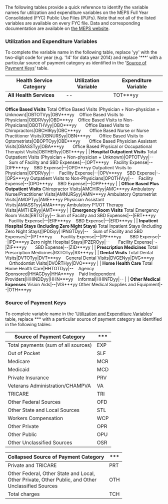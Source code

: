 The following tables provide a quick reference to identify the variable names for utilization and expenditure variables on the MEPS Full Year Consolidated (FYC) Public Use Files (PUFs). Note that not all of the listed variables are available on every FYC file. Data and corresponding documentation are available on [the MEPS website](https://meps.ahrq.gov/mepsweb/data_stats/download_data_files_results.jsp?cboDataYear=All&cboDataTypeY=1%2CHousehold+Full+Year+File&buttonYearandDataType=Search&cboPufNumber=All&SearchTitle=Consolidated+Data). 


### Utilization and Expenditure Variables

To complete the variable name in the following table, replace 'yy' with the two-digit code for year (e.g. '14' for data year 2014) and replace '**\*' with a particular source of payment category as identified in the '[Source of Payment Keys](#source-of-payment-keys)' table.


Health Service Category |Utilization Variable|Expenditure Variable
------------------------|--------------------|--------------------
<b>All Health Services</b>|--|TOT**\*yy
 | | 
<b>Office Based Visits</b>
Total Office Based Visits (Physician + Non-physician + Unknown)|OBTOTVyy|OBV**\*yy
&nbsp;&nbsp;&nbsp;Office Based Visits to Physicians|OBDRVyy|OBD**\*yy
&nbsp;&nbsp;&nbsp;Office Based Visits to Non-Physicians|OBOTHVyy|OBO**\*yy
&nbsp;&nbsp;&nbsp;&nbsp;&nbsp;&nbsp;Office Based Visits to Chiropractors|OBCHIRyy|OBC**\*yy
&nbsp;&nbsp;&nbsp;&nbsp;&nbsp;&nbsp;Office Based Nurse or Nurse Practitioner Visits|OBNURSyy|OBN**\*yy
&nbsp;&nbsp;&nbsp;&nbsp;&nbsp;&nbsp;Office Based Visits to Optometrists|OBOPTOyy|OBE**\*yy
&nbsp;&nbsp;&nbsp;&nbsp;&nbsp;&nbsp;Office Based Physician Assistant Visits|OBASSTyy|OBA**\*yy
&nbsp;&nbsp;&nbsp;&nbsp;&nbsp;&nbsp;Office Based Physical or Occupational Therapist Visits|OBTHERyy|OBT**\*yy
 | | 
<b>Hospital Outpatient Visits</b>
Total Outpatient Visits (Physician + Non-physician + Unknown)|OPTOTVyy|--
&nbsp;&nbsp;&nbsp;Sum of Facility and SBD Expenses|--|OPT**\*yy
&nbsp;&nbsp;&nbsp;Facility Expense|--|OPF**\*yy
&nbsp;&nbsp;&nbsp;SBD Expense|--|OPD**\*yy
Outpatient Visits to Physicians|OPDRVyy|--
&nbsp;&nbsp;&nbsp;Facility Expense|--|OPV**\*yy
&nbsp;&nbsp;&nbsp;SBD Expense|--|OPS**\*yy
Outpatient Visits to Non-Physicians|OPOTHVyy|--
&nbsp;&nbsp;&nbsp;Facility Expense|--|OPO**\*yy
&nbsp;&nbsp;&nbsp;SBD Expense|--|OPP**\*yy
 | | 
<b>Office Based Plus Outpatient Visits</b>
Chiropractor Visits|AMCHIRyy|AMC**\*yy
Ambulatory Nurse/Practitioner Visits|AMNURSyy|AMN**\*yy
Ambulatory Optometrist Visits|AMOPTyy|AME**\*yy
Physician Assistant Visits|AMASSTyy|AMA**\*yy
Ambulatory PT/OT Therapy Visits|AMTHERyy|AMT**\*yy
 | | 
<b>Emergency Room Visits</b>
Total Emergency Room Visits|ERTOTyy|--
Sum of Facility and SBD Expenses|--|ERT**\*yy
&nbsp;&nbsp;&nbsp;Facility Expense|--|ERF**\*yy
&nbsp;&nbsp;&nbsp;SBD Expense|--|ERD**\*yy
 | | 
<b>Inpatient Hospital Stays (Including Zero Night Stays)</b>
Total Inpatient Stays (Including Zero Night Stays)|IPDISyy| IPNGTDyy|--
&nbsp;&nbsp;&nbsp;Sum of Facility and SBD Expenses|--|IPT**\*yy
&nbsp;&nbsp;&nbsp;&nbsp;&nbsp;&nbsp;Facility Expense|--|IPF**\*yy
&nbsp;&nbsp;&nbsp;&nbsp;&nbsp;&nbsp;SBD Expense|--|IPD**\*yy
Zero night Hospital Stays|IPZEROyy|--
&nbsp;&nbsp;&nbsp;&nbsp;&nbsp;&nbsp;Facility Expense|--|ZIF**\*yy
&nbsp;&nbsp;&nbsp;&nbsp;&nbsp;&nbsp;SBD Expense|--|ZID**\*yy
 | | 
<b>Prescription Medicines</b>
 Total Prescription Medicines|RXTOTyy|RX**\*yy
 | | 
<b>Dental Visits</b>
Total Dental Visits|DVTOTyy|DVT**\*yy
&nbsp;&nbsp;&nbsp;General Dental Visits|DVGENyy|DVG**\*yy
&nbsp;&nbsp;&nbsp;Orthodontist Visits|DVORTHyy|DVO**\*yy
 | | 
<b>Home Health Care</b>
Total Home Health Care|HHTOTDyy|--
&nbsp;&nbsp;&nbsp;Agency Sponsored|HHAGDyy|HHA**\*yy
&nbsp;&nbsp;&nbsp;Paid Independent Providers|HHINDDyy|HHN**\*yy
&nbsp;&nbsp;&nbsp;Informal|HHINFDyy|--
 | | 
<b>Other Medical Expenses</b>
Vision Aids|--|VIS**\*yy
Other Medical Supplies and Equipment|--|OTH**\*yy


### Source of Payment Keys

To complete variable name in the '[Utilization and Expenditure Variables](#utilization-and-expenditure-variables)' table, replace **\* with a particular source of payment category as identified in the following tables:

Source of Payment Category	| **\*
---------------------------|-----
Total payments (sum of all sources)	| EXP
Out of Pocket	| SLF
Medicare	| 	MCR
Medicaid	| 	MCD
Private Insurance		| PRV
Veterans Administration/CHAMPVA		| VA
TRICARE		| TRI
Other Federal Sources	| 	OFD
Other State and Local Sources		| STL
Workers Compensation		| WCP
Other Private	| 	OPR
Other Public		| OPU
Other Unclassified Sources		| OSR

Collapsed Source of Payment Category	| **\*
-------------------------------------|-----
Private and TRICARE |	PRT
Other Federal, Other State and Local,<br>Other Private, Other Public, and Other<br>Unclassified Sources  |	OTH
Total charges	 | TCH


